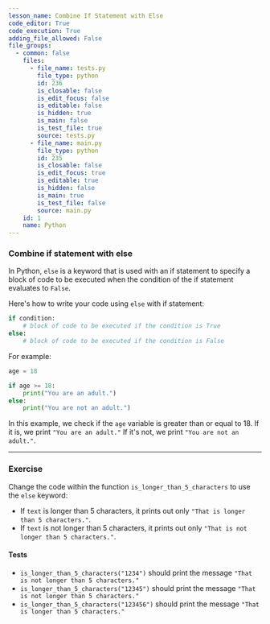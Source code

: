 ```yaml
---
lesson_name: Combine If Statement with Else
code_editor: True
code_execution: True
adding_file_allowed: False
file_groups:
  - common: false
    files:
      - file_name: tests.py
        file_type: python
        id: 236
        is_closable: false
        is_edit_focus: false
        is_editable: false
        is_hidden: true
        is_main: false
        is_test_file: true
        source: tests.py
      - file_name: main.py
        file_type: python
        id: 235
        is_closable: false
        is_edit_focus: true
        is_editable: true
        is_hidden: false
        is_main: true
        is_test_file: false
        source: main.py
    id: 1
    name: Python
---
```


### Combine if statement with else

In Python, `else` is a keyword that is used with an if statement to specify a block of code to be executed when the condition of the if statement evaluates to `False`.

Here's how to write your code using `else` with if statement:

```python
if condition:
    # block of code to be executed if the condition is True
else:
    # block of code to be executed if the condition is False
```

For example:

```python
age = 18

if age >= 18:
    print("You are an adult.")
else:
    print("You are not an adult.")
```

In this example, we check if the `age` variable is greater than or equal to 18. If it is, we print `"You are an adult."` If it's not, we print `"You are not an adult."`.

---

### Exercise

Change the code within the function `is_longer_than_5_characters` to use the `else` keyword:

- If `text` is longer than 5 characters, it prints out only `"That is longer than 5 characters."`.
- If `text` is not longer than 5 characters, it prints out only `"That is not longer than 5 characters."`.

#### Tests

<ul>
<li id="test-1"><code>is_longer_than_5_characters("1234")</code> should print the message <code>"That is not longer than 5 characters."</code></li>
<li id="test-2"><code>is_longer_than_5_characters("12345")</code> should print the message <code>"That is not longer than 5 characters."</code></li>
<li id="test-3"><code>is_longer_than_5_characters("123456")</code> should print the message <code>"That is longer than 5 characters."</code></li>
</ul>
